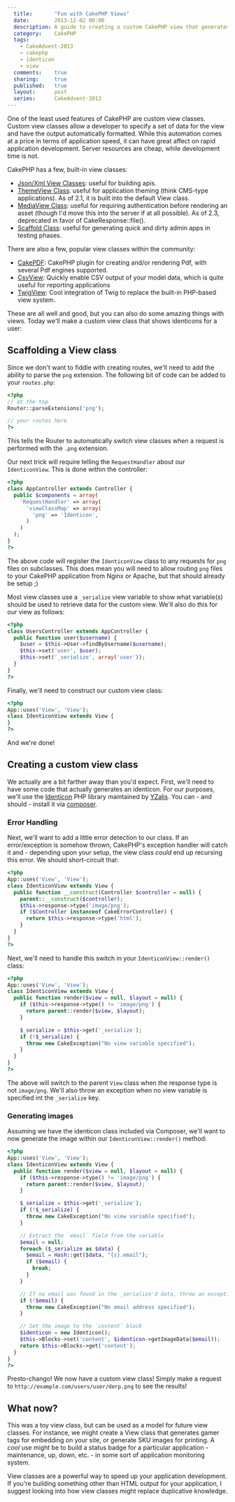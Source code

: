 ```yaml
---
  title:       "Fun with CakePHP Views"
  date:        2013-12-02 00:00
  description: A guide to creating a custom CakePHP view that generates identicon png images for users
  category:    CakePHP
  tags:
    - CakeAdvent-2013
    - cakephp
    - identicon
    - view
  comments:    true
  sharing:     true
  published:   true
  layout:      post
  series:      CakeAdvent-2013
---
```


One of the least used features of CakePHP are custom view classes. Custom view classes allow a developer to specify a set of data for the view and have the output automatically formatted. While this automation comes at a price in terms of application speed, it can have great affect on rapid application development. Server resources are cheap, while development time is not.

CakePHP has a few, built-in view classes:

- [Json/Xml View Classes](http://book.cakephp.org/2.0/en/views/json-and-xml-views.html): useful for building apis.
- [ThemeView Class](http://book.cakephp.org/2.0/en/views/themes.html): useful for application theming (think CMS-type applications). As of 2.1, it is built into the default View class.
- [MediaView Class](http://book.cakephp.org/2.0/en/views/media-view.html): useful for requiring authentication before rendering an asset (though I'd move this into the server if at all possible). As of 2.3, deprecated in favor of CakeResponse::file().
- [Scaffold Class](http://book.cakephp.org/2.0/en/controllers/scaffolding.html): useful for generating quick and dirty admin apps in testing phases.

There are also a few, popular view classes within the community:

- [CakePDF](https://github.com/ceeram/cakepdf): CakePHP plugin for creating and/or rendering Pdf, with several Pdf engines supported.
- [CsvView](https://github.com/josegonzalez/cakephp-csvview): Quickly enable CSV output of your model data, which is quite useful for reporting applications
- [TwigView](https://github.com/predominant/TwigView): Cool integration of Twig to replace the built-in PHP-based view system.

These are all well and good, but you can also do some amazing things with views. Today we'll make a custom view class that shows identicons for a user:

## Scaffolding a View class

Since we don't want to fiddle with creating routes, we'll need to add the ability to parse the `png` extension. The following bit of code can be added to your `routes.php`:

```php
<?php
// at the top
Router::parseExtensions('png');

// your routes here
?>
```

This tells the Router to automatically switch view classes when a request is performed with the `.png` extension.

Our next trick will require telling the `RequestHandler` about our `IdenticonView`. This is done within the controller:

```php
<?php
class AppController extends Controller {
  public $components = array(
    'RequestHandler' => array(
      'viewClassMap' => array(
        'png' => 'Identicon',
      )
    )
  );
}
?>
```

The above code will register the `IdenticonView` class to any requests for `png` files on subclasses. This does mean you will need to allow routing `png` files to your CakePHP application from Nginx or Apache, but that should already be setup ;)

Most view classes use a `_serialize` view variable to show what variable(s) should be used to retrieve data for the custom view. We'll also do this for our view as follows:

```php
<?php
class UsersController extends AppController {
  public function user($username) {
    $user = $this->User->findByUsername($username);
    $this->set('user', $user);
    $this->set('_serialize', array('user'));
  }
}
?>
```

Finally, we'll need to construct our custom view class:

```php
<?php
App::uses('View', 'View');
class IdenticonView extends View {
}
?>
```

And we're done!

## Creating a custom view class

We actually are a bit farther away than you'd expect. First, we'll need to have some code that actually generates an identicon. For our purposes, we'll use the [Identicon](https://github.com/yzalis/Identicon/) PHP library maintained by [YZalis](http://yzalis.com/). You can - and should - install it via [composer](http://getcomposer.org/).

### Error Handling

Next, we'll want to add a little error detection to our class. If an error/exception is somehow thrown, CakePHP's exception handler will catch it and - depending upon your setup, the view class *could* end up recursing this error. We should short-circuit that:

```php
<?php
App::uses('View', 'View');
class IdenticonView extends View {
  public function __construct(Controller $controller = null) {
    parent::__construct($controller);
    $this->response->type('image/png');
    if ($Controller instanceof CakeErrorController) {
      return $this->response->type('html');
    }
  }
}
?>
```

Next, we'll need to handle this switch in your `IdenticonView::render()` class:


```php
<?php
App::uses('View', 'View');
class IdenticonView extends View {
  public function render($view = null, $layout = null) {
    if ($this->response->type() != 'image/png') {
      return parent::render($view, $layout);
    }

    $_serialize = $this->get('_serialize');
    if (!$_serialize) {
      throw new CakeException("No view variable specified");
    }
  }
}
?>
```

The above will switch to the parent `View` class when the response type is not `image/png`. We'll also throw an exception when no view variable is specified int the `_serialize` key.

### Generating images

Assuming we have the identicon class included via Composer, we'll want to now generate the image within our `IdenticonView::render()` method:

```php
<?php
App::uses('View', 'View');
class IdenticonView extends View {
  public function render($view = null, $layout = null) {
    if ($this->response->type() != 'image/png') {
      return parent::render($view, $layout);
    }

    $_serialize = $this->get('_serialize');
    if (!$_serialize) {
      throw new CakeException("No view variable specified");
    }

    // Extract the `email` field from the variable
    $email = null;
    foreach ($_serialize as $data) {
      $email = Hash::get($data, "{s}.email");
      if ($email) {
        break;
      }
    }

    // If no email was found in the _serialize'd data, throw an exception
    if (!$email) {
      throw new CakeException("No email address specified");
    }

    // Set the image to the `content` block
    $identicon = new Identicon();
    $this->Blocks->set('content', $identicon->getImageData($email));
    return $this->Blocks->get('content');
  }
}
?>
```

Presto-chango! We now have a custom view class! Simply make a request to `http://example.com/users/user/derp.png` to see the results!

## What now?

This was a toy view class, but can be used as a model for future view classes. For instance, we might create a View class that generates gamer tags for embedding on your site, or generate SKU images for printing. A *cool* use might be to build a status badge for a particular application - maintenance, up, down, etc. - in some sort of application monitoring system.

View classes are a powerful way to speed up your application development. If you're building something other than HTML output for your application, I suggest looking into how view classes might replace duplicative knowledge.

